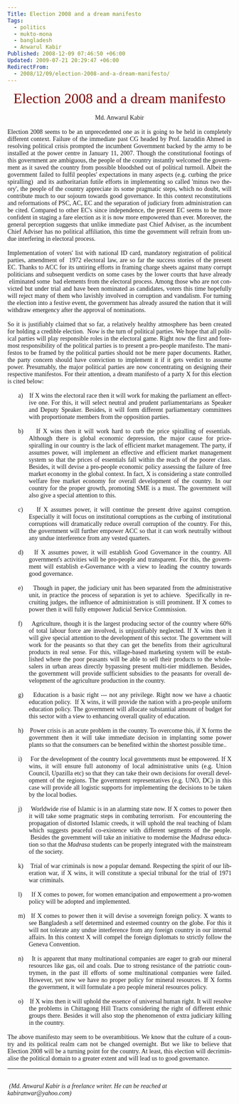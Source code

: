 ```yaml
---
Title: Election 2008 and a dream manifesto
Tags:
  - politics
  - mukto-mona
  - bangladesh
  - Anwarul Kabir
Published: 2008-12-09 07:46:50 +06:00
Updated: 2009-07-21 20:29:47 +06:00
RedirectFrom:
  - 2008/12/09/election-2008-and-a-dream-manifesto/
---
```



<p align="center" style="margin: 0in 0in 0pt; text-align: center" class="MsoNormal"><strong style="font-weight: 400"><span lang="EN-GB"><font size="6" color="#800000" face="Times New Roman">Election 2008 and a dream manifesto</font></span></strong></p>
<p align="center" style="margin: 0in 0in 0pt; text-align: center" class="MsoNormal">&nbsp;</p>
<p align="center" style="margin: 0in 0in 0pt; text-align: center" class="MsoNormal"><font face="Times New Roman">Md. Anwarul Kabir</font></p>
<font face="Times New Roman"><span lang="EN-GB">  </span> </font>
<p style="margin: 0in 0in 0pt; text-align: justify" class="MsoNormal"><font face="Verdana"><span lang="EN-GB">Election 2008 seems to be an unprecedented one as it is going to be held in completely different context. Failure of the immediate past CG headed by Prof. Iazuddin Ahmed in resolving political crisis prompted the incumbent Government backed by the army to be installed at the power centre in January 11, 2007. Though the constitutional footings of this government are ambiguous, the people of the country instantly welcomed the government as it saved the country from possible bloodshed out of political turmoil. Albeit the government failed to fulfil peoples' expectations in many aspects (e.g. curbing the price spiralling)  and its authoritarian futile efforts in implementing so called 'minus two theory', the people of the country appreciate its some pragmatic steps, which no doubt, will contribute much to our sojourn towards good governance. In this context reconstitutions and reformations of PSC, AC, EC and the separation of judiciary from administration can be cited. Compared to other EC's since independence, the present EC seems to be more confident in staging a fare election as it is now more empowered than ever. Moreover, the general perception suggests that unlike immediate past Chief Adviser, as the incumbent Chief Adviser has no political affiliation, this time the government will refrain from undue interfering in electoral process. </span></font></p>
<font face="Verdana"><span lang="EN-GB"> </span> </font>
<p style="margin: 0in 0in 0pt; text-align: justify" class="MsoNormal"><font face="Verdana"><span lang="EN-GB">Implementation of voters' list with national ID card, mandatory registration of political parties, amendment of  1972 electoral law, are so far the success stories of the present EC. Thanks to ACC for its untiring efforts in framing charge sheets against many corrupt politicians and subsequent verdicts on some cases by the lower courts that have already  eliminated some  bad elements from the electoral process. Among those who are not convicted but under trial and have been nominated as candidates, voters this time hopefully will reject many of them who lavishly involved in corruption and vandalism. For turning the election into a festive event, the government has already assured the nation that it will withdraw emergency after the approval of nominations.  </span></font></p>
<font face="Verdana"><span lang="EN-GB"> </span> </font>
<p style="margin: 0in 0in 0pt; text-align: justify" class="MsoNormal"><font face="Verdana"><span lang="EN-GB">So it is justifiably claimed that so far, a relatively healthy atmosphere has been created for holding a credible election.  Now is the turn of political parties. We hope that all political parties will play responsible roles in the electoral game. Right now the first and foremost responsibility of the political parties is to present a pro-people manifesto. The manifestos to be framed by the political parties should not be mere paper documents. Rather, the party concern should have conviction to implement it if it gets verdict to assume power. Presumably, the major political parties are now concentrating on designing their respective manifestos. For their attention, a dream manifesto of a party X for this election is cited below:   </span></font></p>
<font face="Verdana"><span lang="EN-GB"> </span> </font>
<p style="margin: 0in 0in 0pt 0.5in; text-indent: -0.25in; text-align: justify" class="MsoNormal"><span lang="EN-GB"><font face="Verdana">a)</font><span style="font-weight: normal; font-size: 7pt; font-style: normal; font-family: Verdana; font-variant: normal; font-size-adjust: none; font-stretch: normal">      </span></span><font face="Verdana"><span lang="EN-GB">If X wins the electoral race then it will work for making the parliament an effective one. For this, it will select neutral and prudent parliamentarians as Speaker and Deputy Speaker. Besides, it will form different parliamentary committees with proportionate members from the opposition parties.     </span></font></p>
<font face="Verdana"><span lang="EN-GB"> </span> </font>
<p style="margin: 0in 0in 0pt 0.5in; text-indent: -0.25in; text-align: justify" class="MsoNormal"><span lang="EN-GB"><font face="Verdana">b)</font><span style="font-weight: normal; font-size: 7pt; font-style: normal; font-family: Verdana; font-variant: normal; font-size-adjust: none; font-stretch: normal">      </span></span><font face="Verdana"><span lang="EN-GB">If X wins then it will work hard to curb the price spiralling of essentials. Although there is global economic depression, the major cause for price-spiralling in our country is the lack of efficient market management. The party, if assumes power, will implement an effective and efficient market management system so that the prices of essentials fall within the reach of the poorer class. Besides, it will devise a pro-people economic policy assessing the failure of free market economy in the global context. In fact, X is considering a state controlled welfare free market economy for overall development of the country. In our country for the proper growth, promoting SME is a must. The government will also give a special attention to this.</span></font></p>
<font face="Verdana"><span lang="EN-GB"> </span> </font>
<p style="margin: 0in 0in 0pt 0.5in; text-indent: -0.25in; text-align: justify" class="MsoNormal"><span lang="EN-GB"><font face="Verdana">c)</font><span style="font-weight: normal; font-size: 7pt; font-style: normal; font-family: Verdana; font-variant: normal; font-size-adjust: none; font-stretch: normal">      </span></span><font face="Verdana"><span lang="EN-GB">If X assumes power, it will continue the present drive against corruption. Especially it will focus on institutional corruptions as the curbing of institutional corruptions will dramatically reduce overall corruption of the country. For this, the government will further empower ACC so that it can work neutrally without any undue interference from any vested quarters.</span></font></p>
<font face="Verdana"><span lang="EN-GB"> </span> </font>
<p style="margin: 0in 0in 0pt 0.5in; text-indent: -0.25in; text-align: justify" class="MsoNormal"><span lang="EN-GB"><font face="Verdana">d)</font><span style="font-weight: normal; font-size: 7pt; font-style: normal; font-family: Verdana; font-variant: normal; font-size-adjust: none; font-stretch: normal">     </span></span><font face="Verdana"><span lang="EN-GB">If X assumes power, it will establish Good Governance in the country. All government's activities will be pro-people and transparent. For this, the government will establish e-Governance with a view to leading the country towards good governance.</span></font></p>
<font face="Verdana"><span lang="EN-GB"> </span> </font>
<p style="margin: 0in 0in 0pt 0.5in; text-indent: -0.25in; text-align: justify" class="MsoNormal"><span lang="EN-GB"><font face="Verdana">e)</font><span style="font-weight: normal; font-size: 7pt; font-style: normal; font-family: Verdana; font-variant: normal; font-size-adjust: none; font-stretch: normal">      </span></span><font face="Verdana"><span lang="EN-GB"> Though in paper, the judiciary unit has been separated from the administrative unit, in practice the process of separation is yet to achieve.  Specifically in recruiting judges, the influence of administration is still prominent. If X comes to power then it will fully empower Judicial Service Commission.</span></font></p>
<font face="Verdana"><span lang="EN-GB"> </span> </font>
<p style="margin: 0in 0in 0pt 0.5in; text-indent: -0.25in; text-align: justify" class="MsoNormal"><span lang="EN-GB"><font face="Verdana">f)</font><span style="font-weight: normal; font-size: 7pt; font-style: normal; font-family: Verdana; font-variant: normal; font-size-adjust: none; font-stretch: normal">       </span></span><font face="Verdana"><span lang="EN-GB">Agriculture, though it is the largest producing sector of the country where 60% of total labour force are involved, is unjustifiably neglected. If X wins then it will give special attention to the development of this sector. The government will work for the peasants so that they can get the benefits from their agricultural products in real sense. For this, village-based marketing system will be established where the poor peasants will be able to sell their products to the wholesalers in urban areas directly bypassing present multi-tier middlemen. Besides, the government will provide sufficient subsidies to the peasants for overall development of the agriculture production in the country.</span></font></p>
<font face="Verdana"><span lang="EN-GB"> </span> </font>
<p style="margin: 0in 0in 0pt 0.5in; text-indent: -0.25in; text-align: justify" class="MsoNormal"><span lang="EN-GB"><font face="Verdana">g)</font><span style="font-weight: normal; font-size: 7pt; font-style: normal; font-family: Verdana; font-variant: normal; font-size-adjust: none; font-stretch: normal">      </span></span><font face="Verdana"><span lang="EN-GB">Education is a basic right --- not any privilege. Right now we have a chaotic education policy.  If X wins, it will provide the nation with a pro-people uniform education policy. The government will allocate substantial amount of budget for this sector with a view to enhancing overall quality of education.</span></font></p>
<font face="Verdana"><span lang="EN-GB"> </span> </font>
<p style="margin: 0in 0in 0pt 0.5in; text-indent: -0.25in; text-align: justify" class="MsoNormal"><span lang="EN-GB"><font face="Verdana">h)</font><span style="font-weight: normal; font-size: 7pt; font-style: normal; font-family: Verdana; font-variant: normal; font-size-adjust: none; font-stretch: normal">      </span></span><font face="Verdana"><span lang="EN-GB">Power crisis is an acute problem in the country. To overcome this, if X forms the government then it will take immediate decision in implanting some power plants so that the consumers can be benefited within the shortest possible time..</span></font></p>
<font face="Verdana"><span lang="EN-GB"> </span> </font>
<p style="margin: 0in 0in 0pt 0.5in; text-indent: -0.25in; text-align: justify" class="MsoNormal"><span lang="EN-GB"><font face="Verdana">i)</font><span style="font-weight: normal; font-size: 7pt; font-style: normal; font-family: Verdana; font-variant: normal; font-size-adjust: none; font-stretch: normal">        </span></span><font face="Verdana"><span lang="EN-GB">For the development of the country local governments must be empowered. If X wins, it will ensure full autonomy of local administrative units (e.g. Union Council, Upazilla etc) so that they can take their own decisions for overall development of the regions. The government representatives (e.g. UNO, DC) in this case will provide all logistic supports for implementing the decisions to be taken by the local bodies. </span></font></p>
<font face="Verdana"><span lang="EN-GB"> </span> </font>
<p style="margin: 0in 0in 0pt 0.5in; text-indent: -0.25in; text-align: justify" class="MsoNormal"><span lang="EN-GB"><font face="Verdana">j)</font><span style="font-weight: normal; font-size: 7pt; font-style: normal; font-family: Verdana; font-variant: normal; font-size-adjust: none; font-stretch: normal">        </span></span><font face="Verdana"><span lang="EN-GB">Worldwide rise of Islamic is in an alarming state now. If X comes to power then it will take some pragmatic steps in combating terrorism.  For encountering the propagation of distorted Islamic creeds, it will uphold the real teaching of Islam which suggests peaceful co-existence with different segments of the people.  Besides the government will take an initiative to modernise the<em> Madrasa</em> education so that the <em>Madrasa</em> students can be properly integrated with the mainstream of the society.</span></font></p>
<font face="Verdana"><span lang="EN-GB"> </span> </font>
<p style="margin: 0in 0in 0pt 0.5in; text-indent: -0.25in; text-align: justify" class="MsoNormal"><span lang="EN-GB"><font face="Verdana">k)</font><span style="font-weight: normal; font-size: 7pt; font-style: normal; font-family: Verdana; font-variant: normal; font-size-adjust: none; font-stretch: normal">      </span></span><font face="Verdana"><span lang="EN-GB">Trial of war criminals is now a popular demand. Respecting the spirit of our liberation war, if X wins, it will constitute a special tribunal for the trial of 1971 war criminals.</span></font></p>
<font face="Verdana"><span lang="EN-GB"> </span> </font>
<p style="margin: 0in 0in 0pt 0.5in; text-indent: -0.25in; text-align: justify" class="MsoNormal"><span lang="EN-GB"><font face="Verdana">l)</font><span style="font-weight: normal; font-size: 7pt; font-style: normal; font-family: Verdana; font-variant: normal; font-size-adjust: none; font-stretch: normal">        </span></span><font face="Verdana"><span lang="EN-GB">If X comes to power, for women emancipation and empowerment a pro-women policy will be adopted and implemented.  </span></font></p>
<font face="Verdana"><span lang="EN-GB"> </span> </font>
<p style="margin: 0in 0in 0pt 0.5in; text-indent: -0.25in; text-align: justify" class="MsoNormal"><span lang="EN-GB"><font face="Verdana">m)</font><span style="font-weight: normal; font-size: 7pt; font-style: normal; font-family: Verdana; font-variant: normal; font-size-adjust: none; font-stretch: normal">    </span></span><font face="Verdana"><span lang="EN-GB">If X comes to power then it will devise a sovereign foreign policy. X wants to see Bangladesh a self determined and esteemed country on the globe. For this it will not tolerate any undue interference from any foreign country in our internal affairs. In this context X will compel the foreign diplomats to strictly follow the Geneva Convention.</span></font></p>
<font face="Verdana"><span lang="EN-GB"> </span> </font>
<p style="margin: 0in 0in 0pt 0.5in; text-indent: -0.25in; text-align: justify" class="MsoNormal"><span lang="EN-GB"><font face="Verdana">n)</font><span style="font-weight: normal; font-size: 7pt; font-style: normal; font-family: Verdana; font-variant: normal; font-size-adjust: none; font-stretch: normal">      </span></span><font face="Verdana"><span lang="EN-GB">It is apparent that many multinational companies are eager to grab our mineral resources like gas, oil and coals. Due to strong resistance of the patriotic countrymen, in the past ill efforts of some multinational companies were failed. However, yet now we have no proper policy for mineral resources. If X forms the government, it will formulate a pro people mineral resources policy.   </span></font></p>
<font face="Verdana"><span lang="EN-GB"> </span> </font>
<p style="margin: 0in 0in 0pt 0.5in; text-indent: -0.25in; text-align: justify" class="MsoNormal"><span lang="EN-GB"><font face="Verdana">o)</font><span style="font-weight: normal; font-size: 7pt; font-style: normal; font-family: Verdana; font-variant: normal; font-size-adjust: none; font-stretch: normal">      </span></span><font face="Verdana"><span lang="EN-GB">If X wins then it will uphold the essence of universal human right. It will resolve the problems in Chittagong Hill Tracts considering the right of different ethnic groups there. Besides it will also stop the phenomenon of extra judiciary killing in the country.</span></font></p>
<font face="Verdana"><span lang="EN-GB">  </span> </font>
<p style="margin: 0in 0in 0pt; text-align: justify" class="MsoNormal"><font face="Verdana"><span lang="EN-GB">The above manifesto may seem to be overambitious. We know that the culture of a country and its political realm cam not be changed overnight. But we like to believe that Election 2008 will be a turning point for the country. At least, this election will decriminalise the political domain to a greater extent and will lead us to good governance. </span></font></p>

<hr />
<p style="margin: 0in 0in 0pt; text-align: justify" class="MsoNormal">&nbsp;</p>
<font face="Times New Roman"><span lang="EN-GB"> </span><em><span lang="EN-GB">(Md. Anwarul Kabir is a freelance writer. He can be reached at kabiranwar@yahoo.com)</span></em></font>
